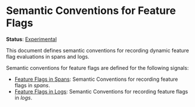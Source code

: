 <!--- Hugo front matter used to generate the website version of this page:
linkTitle: Feature Flags
path_base_for_github_subdir:
  from: tmp/semconv/docs/feature-flags/_index.md
  to: feature-flags/README.md
--->

# Semantic Conventions for Feature Flags

**Status**: [Experimental][DocumentStatus]

This document defines semantic conventions for recording dynamic feature flag
evaluations in spans and logs.

Semantic conventions for feature flags are defined for the following signals:

* [Feature Flags in Spans](feature-flags-spans.md): Semantic Conventions for recording feature flags in *spans*.
* [Feature Flags in Logs](feature-flags-logs.md): Semantic Conventions for recording feature flags in *logs*.

[DocumentStatus]: https://github.com/open-telemetry/opentelemetry-specification/tree/v1.26.0/specification/document-status.md
